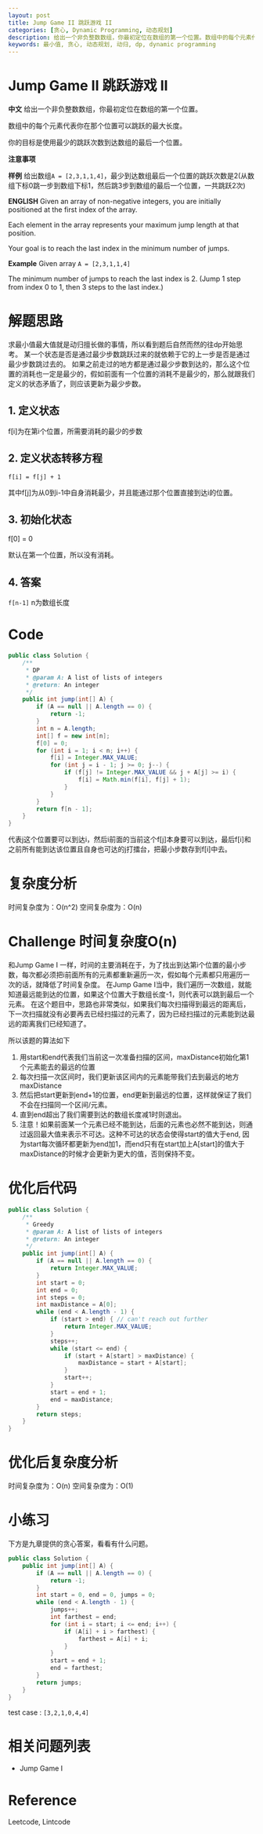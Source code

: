 ```yaml
---
layout: post
title: Jump Game II 跳跃游戏 II
categories: [贪心, Dynamic Programming, 动态规划]
description: 给出一个非负整数数组，你最初定位在数组的第一个位置。数组中的每个元素代表你在那个位置可以跳跃的最大长度。你的目标是使用最少的跳跃次数到达数组的最后一个位置。
keywords: 最小值, 贪心, 动态规划, 动归, dp, dynamic programming
---
```


# Jump Game II 跳跃游戏 II 
**中文**
给出一个非负整数数组，你最初定位在数组的第一个位置。

数组中的每个元素代表你在那个位置可以跳跃的最大长度。　　　

你的目标是使用最少的跳跃次数到达数组的最后一个位置。

**注意事项**

**样例**
给出数组`A = [2,3,1,1,4]`，最少到达数组最后一个位置的跳跃次数是2(从数组下标0跳一步到数组下标1，然后跳3步到数组的最后一个位置，一共跳跃2次)

**ENGLISH**
Given an array of non-negative integers, you are initially positioned at the first index of the array.

Each element in the array represents your maximum jump length at that position.

Your goal is to reach the last index in the minimum number of jumps.

**Example**
Given array `A = [2,3,1,1,4]`

The minimum number of jumps to reach the last index is 2. (Jump 1 step from index 0 to 1, then 3 steps to the last index.)


# 解题思路
求最小值最大值就是动归擅长做的事情，所以看到题后自然而然的往dp开始思考。
某一个状态是否是通过最少步数跳跃过来的就依赖于它的上一步是否是通过最少步数跳过去的。
如果之前走过的地方都是通过最少步数到达的，那么这个位置的消耗也一定是最少的，假如前面有一个位置的消耗不是最少的，那么就跟我们定义的状态矛盾了，则应该更新为最少步数。

## 1. 定义状态
f[i]为在第i个位置，所需要消耗的最少的步数

## 2. 定义状态转移方程
```
f[i] = f[j] + 1 
```
其中f[j]为从0到i-1中自身消耗最少，并且能通过那个位置直接到达i的位置。

## 3. 初始化状态
f[0] = 0

默认在第一个位置，所以没有消耗。

## 4. 答案
`f[n-1]` 
n为数组长度

# Code
```java
public class Solution {
    /**
     * DP
     * @param A: A list of lists of integers
     * @return: An integer
     */
    public int jump(int[] A) {
        if (A == null || A.length == 0) {
            return -1;
        }
        int n = A.length;
        int[] f = new int[n];
        f[0] = 0;
        for (int i = 1; i < n; i++) {
            f[i] = Integer.MAX_VALUE;
            for (int j = i - 1; j >= 0; j--) {
                if (f[j] != Integer.MAX_VALUE && j + A[j] >= i) {
                    f[i] = Math.min(f[i], f[j] + 1);
                }
            }
        }
        return f[n - 1];
    }
}
```

代表j这个位置要可以到达i，然后i前面的当前这个f[j]本身要可以到达，最后f[i]和之前所有能到达该位置且自身也可达的j打擂台，把最小步数存到f[i]中去。

# 复杂度分析
时间复杂度为：O(n^2)
空间复杂度为：O(n)

# Challenge 时间复杂度O(n)
和Jump Game I 一样，时间的主要消耗在于，为了找出到达第i个位置的最小步数，每次都必须把i前面所有的元素都重新遍历一次，假如每个元素都只用遍历一次的话，就降低了时间复杂度。
在Jump Game I当中，我们遍历一次数组，就能知道最远能到达的位置，如果这个位置大于数组长度-1，则代表可以跳到最后一个元素。
在这个题目中，思路也非常类似，如果我们每次扫描得到最远的距离后，下一次扫描就没有必要再去已经扫描过的元素了，因为已经扫描过的元素能到达最远的距离我们已经知道了。

所以该题的算法如下
1. 用start和end代表我们当前这一次准备扫描的区间，maxDistance初始化第1个元素能去的最远的位置
2. 每次扫描一次区间时，我们更新该区间内的元素能带我们去到最远的地方maxDistance
3. 然后把start更新到end+1的位置，end更新到最远的位置，这样就保证了我们不会在扫描同一个区间/元素。
4. 直到end超出了我们需要到达的数组长度减1时则退出。
5. 注意！如果前面某一个元素已经不能到达，后面的元素也必然不能到达，则通过返回最大值来表示不可达。这种不可达的状态会使得start的值大于end, 因为start每次循环都更新为end加1，而end只有在start加上A[start]的值大于maxDistance的时候才会更新为更大的值，否则保持不变。

# 优化后代码
```java
public class Solution {
    /**
     * Greedy
     * @param A: A list of lists of integers
     * @return: An integer
     */
    public int jump(int[] A) {
        if (A == null || A.length == 0) {
            return Integer.MAX_VALUE;
        }
        int start = 0;
        int end = 0;
        int steps = 0;
        int maxDistance = A[0];
        while (end < A.length - 1) {
            if (start > end) { // can't reach out further
                return Integer.MAX_VALUE;
            }
            steps++;
            while (start <= end) {
                if (start + A[start] > maxDistance) {
                    maxDistance = start + A[start];
                }
                start++;
            }
            start = end + 1;
            end = maxDistance;
        }
        return steps;
    }
}
```

# 优化后复杂度分析
时间复杂度为：O(n)
空间复杂度为：O(1)

# 小练习
下方是九章提供的贪心答案，看看有什么问题。

```java
public class Solution {
    public int jump(int[] A) {
        if (A == null || A.length == 0) {
            return -1;
        }
        int start = 0, end = 0, jumps = 0;
        while (end < A.length - 1) {
            jumps++;
            int farthest = end;
            for (int i = start; i <= end; i++) {
                if (A[i] + i > farthest) {
                    farthest = A[i] + i;
                }
            }
            start = end + 1;
            end = farthest;
        }
        return jumps;
    }
}
```

test case : `[3,2,1,0,4,4]`



# 相关问题列表 
* Jump Game I

# Reference 
Leetcode, Lintcode


